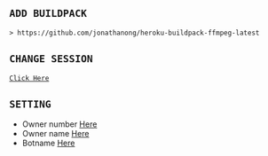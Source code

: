 ## `ADD BUILDPACK`

```
> https://github.com/jonathanong/heroku-buildpack-ffmpeg-latest
```

## `CHANGE SESSION`

[`Click Here`](https://github.com/zeeoneofc/Alphabot7/blob/master/session.json#L1)

## `SETTING`

- Owner number [Here](https://github.com/MhmmdAmier/Alphabot7/blob/master/settings.json#L4)
- Owner name [Here](https://github.com/MhmmdAmier/Alphabot7/blob/master/settings.json#L13)
- Botname [Here](https://github.com/MhmmdAmier/Alphabot7/blob/master/settings.json#L14)
